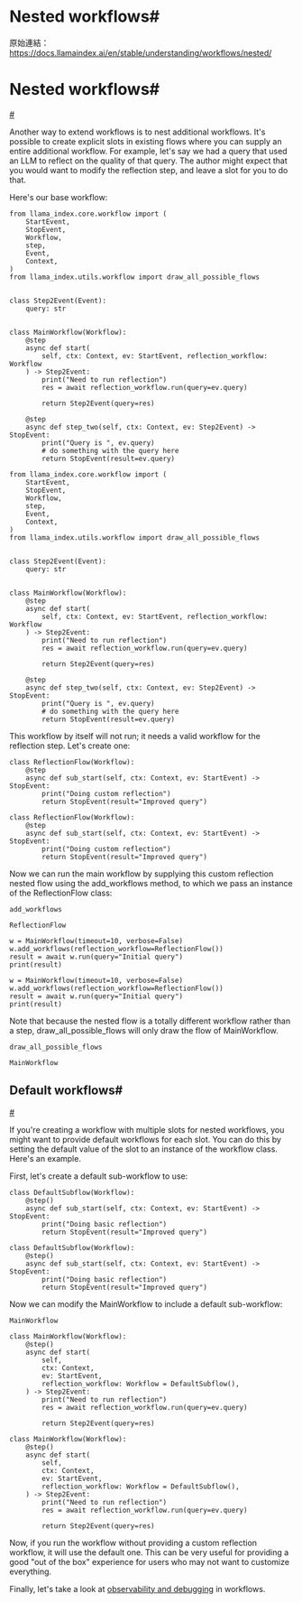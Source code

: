 # Nested workflows#

原始連結：https://docs.llamaindex.ai/en/stable/understanding/workflows/nested/

# Nested workflows#

[#](https://docs.llamaindex.ai/en/stable/understanding/workflows/nested/#nested-workflows)

Another way to extend workflows is to nest additional workflows. It's possible to create explicit slots in existing flows where you can supply an entire additional workflow. For example, let's say we had a query that used an LLM to reflect on the quality of that query. The author might expect that you would want to modify the reflection step, and leave a slot for you to do that.

Here's our base workflow:

```
from llama_index.core.workflow import (
    StartEvent,
    StopEvent,
    Workflow,
    step,
    Event,
    Context,
)
from llama_index.utils.workflow import draw_all_possible_flows


class Step2Event(Event):
    query: str


class MainWorkflow(Workflow):
    @step
    async def start(
        self, ctx: Context, ev: StartEvent, reflection_workflow: Workflow
    ) -> Step2Event:
        print("Need to run reflection")
        res = await reflection_workflow.run(query=ev.query)

        return Step2Event(query=res)

    @step
    async def step_two(self, ctx: Context, ev: Step2Event) -> StopEvent:
        print("Query is ", ev.query)
        # do something with the query here
        return StopEvent(result=ev.query)
```

```
from llama_index.core.workflow import (
    StartEvent,
    StopEvent,
    Workflow,
    step,
    Event,
    Context,
)
from llama_index.utils.workflow import draw_all_possible_flows


class Step2Event(Event):
    query: str


class MainWorkflow(Workflow):
    @step
    async def start(
        self, ctx: Context, ev: StartEvent, reflection_workflow: Workflow
    ) -> Step2Event:
        print("Need to run reflection")
        res = await reflection_workflow.run(query=ev.query)

        return Step2Event(query=res)

    @step
    async def step_two(self, ctx: Context, ev: Step2Event) -> StopEvent:
        print("Query is ", ev.query)
        # do something with the query here
        return StopEvent(result=ev.query)
```

This workflow by itself will not run; it needs a valid workflow for the reflection step. Let's create one:

```
class ReflectionFlow(Workflow):
    @step
    async def sub_start(self, ctx: Context, ev: StartEvent) -> StopEvent:
        print("Doing custom reflection")
        return StopEvent(result="Improved query")
```

```
class ReflectionFlow(Workflow):
    @step
    async def sub_start(self, ctx: Context, ev: StartEvent) -> StopEvent:
        print("Doing custom reflection")
        return StopEvent(result="Improved query")
```

Now we can run the main workflow by supplying this custom reflection nested flow using the add_workflows method, to which we pass an instance of the ReflectionFlow class:

```
add_workflows
```

```
ReflectionFlow
```

```
w = MainWorkflow(timeout=10, verbose=False)
w.add_workflows(reflection_workflow=ReflectionFlow())
result = await w.run(query="Initial query")
print(result)
```

```
w = MainWorkflow(timeout=10, verbose=False)
w.add_workflows(reflection_workflow=ReflectionFlow())
result = await w.run(query="Initial query")
print(result)
```

Note that because the nested flow is a totally different workflow rather than a step, draw_all_possible_flows will only draw the flow of MainWorkflow.

```
draw_all_possible_flows
```

```
MainWorkflow
```

## Default workflows#

[#](https://docs.llamaindex.ai/en/stable/understanding/workflows/nested/#default-workflows)

If you're creating a workflow with multiple slots for nested workflows, you might want to provide default workflows for each slot. You can do this by setting the default value of the slot to an instance of the workflow class. Here's an example.

First, let's create a default sub-workflow to use:

```
class DefaultSubflow(Workflow):
    @step()
    async def sub_start(self, ctx: Context, ev: StartEvent) -> StopEvent:
        print("Doing basic reflection")
        return StopEvent(result="Improved query")
```

```
class DefaultSubflow(Workflow):
    @step()
    async def sub_start(self, ctx: Context, ev: StartEvent) -> StopEvent:
        print("Doing basic reflection")
        return StopEvent(result="Improved query")
```

Now we can modify the MainWorkflow to include a default sub-workflow:

```
MainWorkflow
```

```
class MainWorkflow(Workflow):
    @step()
    async def start(
        self,
        ctx: Context,
        ev: StartEvent,
        reflection_workflow: Workflow = DefaultSubflow(),
    ) -> Step2Event:
        print("Need to run reflection")
        res = await reflection_workflow.run(query=ev.query)

        return Step2Event(query=res)
```

```
class MainWorkflow(Workflow):
    @step()
    async def start(
        self,
        ctx: Context,
        ev: StartEvent,
        reflection_workflow: Workflow = DefaultSubflow(),
    ) -> Step2Event:
        print("Need to run reflection")
        res = await reflection_workflow.run(query=ev.query)

        return Step2Event(query=res)
```

Now, if you run the workflow without providing a custom reflection workflow, it will use the default one. This can be very useful for providing a good "out of the box" experience for users who may not want to customize everything.

Finally, let's take a look at [observability and debugging](https://docs.llamaindex.ai/en/stable/understanding/workflows/observability/) in workflows.

